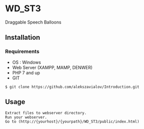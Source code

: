 # WD_ST3

Draggable Speech Balloons

## Installation

### Requirements

* OS : Windows
* Web Server (XAMPP, MAMP, DENWER)
* PHP 7 and up
* GIT

`$ git clone https://github.com/alekszavialov/Introduction.git`

## Usage

```
Extract files to webserver directory.
Run your webserver.
Go to (http://{yourhost}/{yourpath}/WD_ST3/public/index.html)
```
